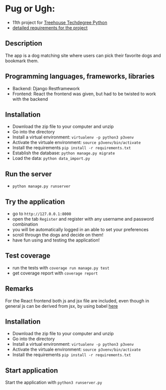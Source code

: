 # Pug or Ugh:
- 11th project for [Treehouse Techdegree Python](https://teamtreehouse.com/techdegree/python-web-development)
- [detailed requirements for the project](docs/assigment.md)

## Description
The app is a dog matching site where users can pick their favorite dogs
and bookmark them.

## Programming languages, frameworks, libraries
- Backend: Django Restframework
- Frontend: React
the frontend was given, but had to be twisted to work with the backend

## Installation
- Download the zip file to your computer and unzip
- Go into the directory
- Install a virtual environment:
    `virtualenv -p python3 p3venv`
- Activate the virtuale environment:
    `source p3venv/bin/activate`
- Install the requirements
    `pip install -r requirements.txt`
- Establish the database: `python manage.py migrate`
- Load the data: `python data_import.py`

## Run the server
- `python manage.py runserver`

## Try the application
- go to `http://127.0.0.1:8000`
- open the tab `Register` and register with any username and password combination
- you will be automatically logged in an able to set your preferences
- scroll througn the dogs and decide on them!
- have fun using and testing the application!

## Test coverage
- run the tests with `coverage run manage.py test`
- get coverage report with `coverage report`

## Remarks
For the React frontend both js and jsx file are included,
even though in general js can be derived from jsx, by using babel
[here](purorugh/static/jsx/README.md)



## Installation
- Download the zip file to your computer and unzip
- Go into the directory
- Install a virtual environment:
    `virtualenv -p python3 p3venv`
- Activate the virtuale environment:
    `source p3venv/bin/activate`
- Install the requirements
    `pip install -r requirements.txt`

## Start application
Start the application with
    `python3 runserver.py`

